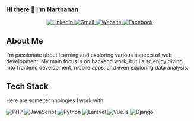### Hi there 👋 I'm Narthanan

<!--
**Nathu03/Nathu03** is a ✨ _special_ ✨ repository because its `README.md` (this file) appears on your GitHub profile.

Here are some ideas to get you started:

- 🔭 I’m currently working on ...
- 🌱 I’m currently learning ...
- 👯 I’m looking to collaborate on ...
- 🤔 I’m looking for help with ...
- 💬 Ask me about ...
- 📫 How to reach me: ...
- 😄 Pronouns: ...
- ⚡ Fun fact: ...
-->
<!-- ![Cover](https://via.placeholder.com/800x200)  Replace with your cover image URL -->

<div align="center">
  <a href="https://www.linkedin.com/in/your-linkedin-profile">
    <img src="https://img.shields.io/badge/Linkedin-dodgerblue?style=for-the-badge&logo=linkedin&logoColor=white" alt="Linkedin" />
  </a>
  <a href="mailto:your-email@example.com">
    <img src="https://img.shields.io/badge/Gmail-red?style=for-the-badge&logo=gmail&logoColor=white" alt="Gmail" />
  </a>
  <a href="https://your-website-url.com/">
    <img src="https://img.shields.io/badge/Website-darkgreen?style=for-the-badge&logo=firefox&logoColor=white" alt="Website" />
  </a>
  <a href="https://www.facebook.com/your-facebook-profile">
    <img src="https://img.shields.io/badge/Facebook-blue?style=for-the-badge&logo=Facebook&logoColor=white" alt="Facebook" />
  </a>
</div>

## About Me

I'm passionate about learning and exploring various aspects of web development. My main focus is on backend work, but I also enjoy diving into frontend development, mobile apps, and even exploring data analysis.

## Tech Stack

Here are some technologies I work with:

![PHP](https://img.shields.io/badge/PHP-steelblue?logo=php&logoColor=white)
![JavaScript](https://img.shields.io/badge/JavaScript-yellow?logo=javascript&logoColor=white)
![Python](https://img.shields.io/badge/python-dodgerblue?logo=python&logoColor=white)
![Laravel](https://img.shields.io/badge/Laravel-red?logo=laravel&logoColor=white)
![Vue.js](https://img.shields.io/badge/Vue.js-darkgreen?logo=vue.js&logoColor=white)
![Django](https://img.shields.io/badge/Django-green?logo=django&logoColor=white)

